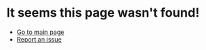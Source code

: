 # It seems this page wasn't found!
- [Go to main page](https://codingelephants-gpt.github.io/codingelephants-gpt)
- [Report an issue](https://github.com/codingelephants-gpt/codingelephants-gpt/issues)
